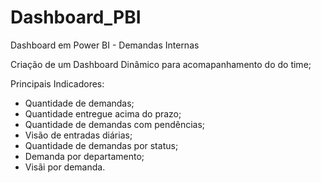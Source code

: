 # Dashboard_PBI
Dashboard em Power BI - Demandas Internas



Criação de um Dashboard Dinâmico para acomapanhamento do do time;


Principais Indicadores:
- Quantidade de demandas;
- Quantidade entregue acima do prazo;
- Quantidade de demandas com pendências;
- Visão de entradas diárias;
- Quantidade de demandas por status;
- Demanda por departamento;
- Visãi por demanda.
